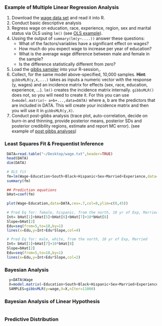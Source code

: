 
### Example of Multiple Linear Regression Analysis


 1) Download the [wage data set](https://github.com/gdlc/STAT_COMP/blob/master/wage.txt) and read it into R.
 2) Conduct basic descriptive analysis
 3) Regress wage on education, race, experience, region, sex and marital status via OLS using `lm()` (see [OLS example](https://github.com/gdlc/STT465/blob/master/OLS.md)).
 4) Ussing the output of `summary(lm(y~....))` answer these questions:
    - What of the factors/variables have a significant effect on wages? 
    - How much do you expect wage to increase per year of education? 
    - What is the average wage difference between male and female in the sample? 
    - Is the difference statistically different from zero?
 5) Load the [gibbs sampler](https://github.com/gdlc/STT465/blob/master/gibbsMLR.md) into your R-session,.
 6) Collect, for the same model above-specified, 10,000 samples. **Hint**:  `gibbsMLR(y,X,...)` takes as inputs a numeric vector with the response (y, wages) and an incidence matrix for effects (sex, race, education, experience, ...). `lm()` creates the incidence matrix internally. `gibbsMLR()` does not, so you will need to create it. For this you can use
 `X=model.matrix(~ a+b+...,data=DATA)` where a, b are the predictors that are included in DATA. This will create your incidence matrix and then you will use it in `gibbsMLR(y,X)`.
 7) Conduct post-gibbs analysis (trace plot, auto-correlation, decide on burn-in and thinning, provide posterior means, posterior SDs and posterior
 credibility regions, estimate and report MC error). (see example of [post gibbs analyses](https://github.com/gdlc/STT465/blob/master/postGibbs.md))


### Least Squares Fit & Frequentist Inference

```r
 DATA=read.table("~/Desktop/wage.txt",header=TRUE)
 head(DATA)
 dim(DATA)
 
 # OLS fit
 fm=lm(Wage~Education+South+Black+Hispanic+Sex+Married+Experience,data=DATA)
 summary(fm)
 
 ## Prediction equations
 bHat=coef(fm)
 
 plot(Wage~Education,data=DATA,cex=.7,col=8,ylim=c(0,45))
 
 # Pred Eq for: female, hispanic, from the north, 10 yr of Exp, Married
 Int= bHat[1]+bHat[5]+bHat[6]+bHat[7]+10*bHat[8]
 Slope=bHat[2]
 Edu=seq(from=5,to=18,by=1)
 lines(x=Edu,y=Int+Edu*Slope,col=4)

 # Pred Eq for: male, white, from the north, 10 yr of Exp, Married
 Int= bHat[1]+bHat[7]+10*bHat[8]
 Slope=bHat[2]
 Edu=seq(from=5,to=18,by=1)
 lines(x=Edu,y=Int+Edu*Slope,col=2)
```

### Bayesian Analysis

```r
  y=DATA$Wage
  X=model.matrix(~Education+South+Black+Hispanic+Sex+Married+Experience,data=DATA)
  SAMPLES=gibbsMLR(y=wage,X=X,nIter=11000)  

```

### Bayesian Analysis of Linear Hypothesis


```r


```


###  Predictive Distribution

```r


```
